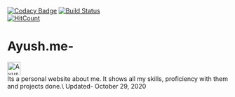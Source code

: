 [![Codacy Badge](https://api.codacy.com/project/badge/Grade/9aa8e84b144d4d1c96fccba20f295fe4)](https://app.codacy.com/manual/AyushShri/Ayush.me?utm_source=github.com&utm_medium=referral&utm_content=AyushShri/Ayush.me&utm_campaign=Badge_Grade_Dashboard)
[![Build Status](https://travis-ci.com/AyushShri/Ayush.me.svg?branch=master)](https://travis-ci.com/AyushShri/Ayush.me)  
[![HitCount](http://hits.dwyl.com/AyushShri/Ayushme.svg)](http://hits.dwyl.com/AyushShri/Ayushme)
# Ayush.me- <a href="https://dev.to/ayushshri">
  <img src="https://d2fltix0v2e0sb.cloudfront.net/dev-badge.svg" alt="Ayush Shrivastav's DEV Profile" height="30" width="30">
</a> <br> 
Its a personal website about me. It shows all my skills, proficiency with them and projects done.\ 
Updated- October  29, 2020
